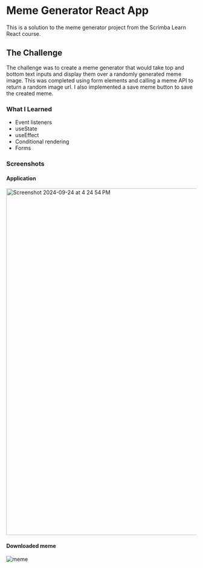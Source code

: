# Meme Generator React App

This is a solution to the meme generator project from the Scrimba Learn React course.

## The Challenge

The challenge was to create a meme generator that would take top and bottom text inputs and display them over a randomly generated meme image. This was completed using form elements and calling a meme API to return a random image url. I also implemented a save meme button to save the created meme.

### What I Learned

* Event listeners
* useState
* useEffect
* Conditional rendering
* Forms

### Screenshots

#### Application
<img width="914" alt="Screenshot 2024-09-24 at 4 24 54 PM" src="https://github.com/user-attachments/assets/b01579e2-b766-496b-a157-e450948899d1">

#### Downloaded meme
![meme](https://github.com/user-attachments/assets/5c4b5376-fd74-4c7b-94c1-1c3bdd8aa07a)

